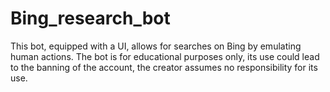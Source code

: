 # Bing_research_bot
This bot, equipped with a UI, allows for searches on Bing by emulating human actions. The bot is for educational purposes only, its use could lead to the banning of the account, the creator assumes no responsibility for its use.

